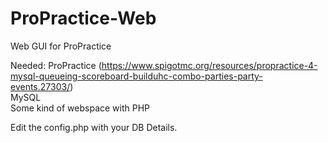 # ProPractice-Web
Web GUI for ProPractice

Needed:
ProPractice (https://www.spigotmc.org/resources/propractice-4-mysql-queueing-scoreboard-builduhc-combo-parties-party-events.27303/)
<br />
MySQL
<br />
Some kind of webspace with PHP

Edit the config.php with your DB Details.
